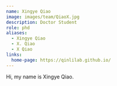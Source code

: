 ```yaml
---
name: Xingye Qiao
image: images/team/QiaoX.jpg
description: Doctor Student
role: phd
aliases:
  - Xingye Qiao
  - X. Qiao
  - X Qiao
links:
  home-page: https://qinlilab.github.io/
---
```


Hi, my name is Xingye Qiao.

<!-- postdoc -->